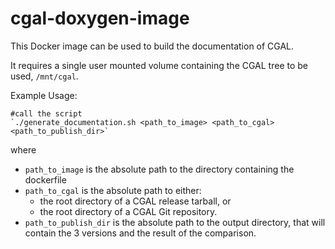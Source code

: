 cgal-doxygen-image
==================

This Docker image can be used to build the documentation of CGAL.

It requires a single user mounted volume containing the CGAL tree to be used, `/mnt/cgal`.

Example Usage:

    #call the script 
    `./generate_documentation.sh <path_to_image> <path_to_cgal> <path_to_publish_dir>`

where

- `path_to_image` is the absolute path to the directory containing the dockerfile
- `path_to_cgal` is the absolute path to either:
  - the root directory of a CGAL release tarball, or
  - the root directory of a CGAL Git repository.
- `path_to_publish_dir` is the absolute path to the output directory, that will contain the 3 versions and the result of the comparison. 
